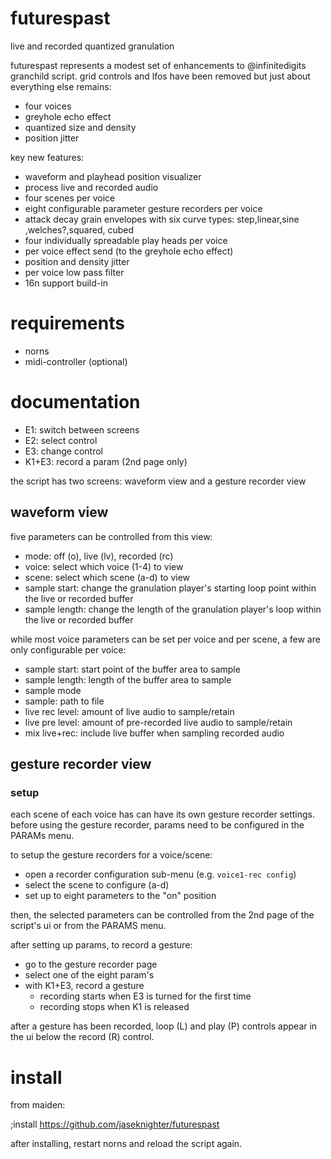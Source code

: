 # futurespast
live and recorded quantized granulation

futurespast represents a modest set of enhancements to @infinitedigits granchild script. grid controls and lfos have been removed but just about everything else remains:

* four voices
* greyhole echo effect
* quantized size and density
* position jitter

key new features:
* waveform and playhead position visualizer 
* process live and recorded audio
* four scenes per voice
* eight configurable parameter gesture recorders per voice
* attack decay grain envelopes with six curve types: step,linear,sine ,welches?,squared, cubed
* four individually spreadable play heads per voice
* per voice effect send (to the greyhole echo effect)
* position and density jitter
* per voice low pass filter
* 16n support build-in 

# requirements
* norns
* midi-controller (optional)

# documentation
* E1: switch between screens
* E2: select control
* E3: change control
* K1+E3: record a param (2nd page only)

the script has two screens: waveform view and a gesture recorder view

## waveform view
five parameters can be controlled from this view:

* mode: off (o), live (lv), recorded (rc)
* voice: select which voice (1-4) to view
* scene: select which scene (a-d) to view
* sample start: change the granulation player's starting loop point within the live or recorded buffer 
* sample length: change the length of the granulation player's loop within the live or recorded buffer

while most voice parameters can be set per voice and per scene, a few are only configurable per voice: 

* sample start: start point of the buffer area to sample
* sample length: length of the buffer area to sample
* sample mode
* sample: path to file 
* live rec level: amount of live audio to sample/retain
* live pre level: amount of pre-recorded live audio to sample/retain
* mix live+rec: include live buffer when sampling recorded audio

## gesture recorder view

### setup
each scene of each voice has can have its own gesture recorder settings. before using the gesture recorder, params need to be configured in the PARAMs menu. 

to setup the gesture recorders for a voice/scene:

* open a recorder configuration sub-menu (e.g. `voice1-rec config`)
* select the scene to configure (a-d)
* set up to eight parameters to the "on" position

then, the selected parameters can be controlled from the 2nd page of the script's ui or from the PARAMS menu.

after setting up params, to record a gesture:

* go to the gesture recorder page
* select one of the eight param's 
* with K1+E3, record a gesture
  * recording starts when E3 is turned for the first time
  * recording stops when K1 is released

after a gesture has been recorded, loop (L) and play (P) controls appear in the ui below the record (R) control. 

# install
from maiden:

;install https://github.com/jaseknighter/futurespast

after installing, restart norns and reload the script again. 

